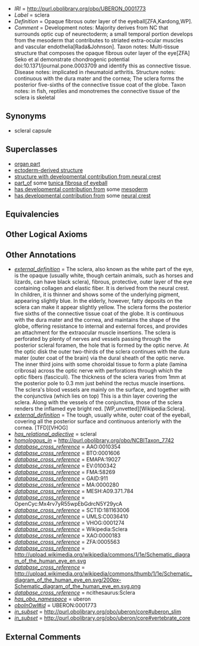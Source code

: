  * *IRI* = http://purl.obolibrary.org/obo/UBERON_0001773
 * *Label* = sclera
 * *Definition* = Opaque fibrous outer layer of the eyeball[ZFA,Kardong,WP].
 * *Comment* = Development notes: Majority derives from NC that surrounds optic cup of neurectoderm; a small temporal portion develops from the mesoderm that contributes to striated extra-ocular muscles and vascular endothelia[Rada&Johnson]. Taxon notes: Multi-tissue structure that composes the opaque fibrous outer layer of the eye[ZFA] Seko et al demonstrate chondrogenic potential doi:10.1371/journal.pone.0003709 and identify this as connective tissue. Disease notes: implicated in rheumatoid arthritis. Structure notes: continuous with the dura mater and the cornea; The sclera forms the posterior five-sixths of the connective tissue coat of the globe. Taxon notes: in fish, reptiles and monotremes the connective tissue of the sclera is skeletal

## Synonyms

 * scleral capsule

## Superclasses

 * [organ part](../../UBERON/64/UBERON_0000064.md)
 * [ectoderm-derived structure](../../UBERON/21/UBERON_0004121.md)
 * [structure with developmental contribution from neural crest](../../UBERON/14/UBERON_0010314.md)
 * [part_of](../../BFO/50/BFO_0000050.md) some [tunica fibrosa of eyeball](../../UBERON/30/UBERON_0012430.md)
 * [has developmental contribution from](../../RO/54/RO_0002254.md) some [mesoderm](../../UBERON/26/UBERON_0000926.md)
 * [has developmental contribution from](../../RO/54/RO_0002254.md) some [neural crest](../../UBERON/42/UBERON_0002342.md)

## Equivalencies


## Other Logical Axioms


## Other Annotations

 * *[external_definition](../../UBPROP/01/UBPROP_0000001.md)* = The sclera, also known as the white part of the eye, is the opaque (usually white, though certain animals, such as horses and lizards, can have black sclera), fibrous, protective, outer layer of the eye containing collagen and elastic fiber. It is derived from the neural crest. In children, it is thinner and shows some of the underlying pigment, appearing slightly blue. In the elderly, however, fatty deposits on the sclera can make it appear slightly yellow. The sclera forms the posterior five sixths of the connective tissue coat of the globe. It is continuous with the dura mater and the cornea, and maintains the shape of the globe, offering resistance to internal and external forces, and provides an attachment for the extraocular muscle insertions. The sclera is perforated by plenty of nerves and vessels passing through the posterior scleral foramen, the hole that is formed by the optic nerve. At the optic disk the outer two-thirds of the sclera continues with the dura mater (outer coat of the brain) via the dural sheath of the optic nerve. The inner third joins with some choroidal tissue to form a plate (lamina cribrosa) across the optic nerve with perforations through which the optic fibers (fasciculi). The thickness of the sclera varies from 1mm at the posterior pole to 0.3 mm just behind the rectus muscle insertions. The sclera's blood vessels are mainly on the surface, and together with the conjunctiva (which lies on top) This is a thin layer covering the sclera. Along with the vessels of the conjunctiva, those of the sclera renders the inflamed eye bright red. [WP,unvetted][Wikipedia:Sclera].
 * *[external_definition](../../UBPROP/01/UBPROP_0000001.md)* = The tough, usually white, outer coat of the eyeball, covering all the posterior surface and continuous anteriorly with the cornea. [TFD][VHOG]
 * *[has_relational_adjective](../../UBPROP/07/UBPROP_0000007.md)* = scleral
 * *[homologous_in](../../core#homologous/in/core#homologous_in.md)* = http://purl.obolibrary.org/obo/NCBITaxon_7742
 * *[database_cross_reference](../../ef/oboInOwl#hasDbXref.md)* = AAO:0010354
 * *[database_cross_reference](../../ef/oboInOwl#hasDbXref.md)* = BTO:0001606
 * *[database_cross_reference](../../ef/oboInOwl#hasDbXref.md)* = EMAPA:19027
 * *[database_cross_reference](../../ef/oboInOwl#hasDbXref.md)* = EV:0100342
 * *[database_cross_reference](../../ef/oboInOwl#hasDbXref.md)* = FMA:58269
 * *[database_cross_reference](../../ef/oboInOwl#hasDbXref.md)* = GAID:911
 * *[database_cross_reference](../../ef/oboInOwl#hasDbXref.md)* = MA:0000280
 * *[database_cross_reference](../../ef/oboInOwl#hasDbXref.md)* = MESH:A09.371.784
 * *[database_cross_reference](../../ef/oboInOwl#hasDbXref.md)* = OpenCyc:Mx4rv7yR55wpEbGdrcN5Y29ycA
 * *[database_cross_reference](../../ef/oboInOwl#hasDbXref.md)* = SCTID:181163006
 * *[database_cross_reference](../../ef/oboInOwl#hasDbXref.md)* = UMLS:C0036410
 * *[database_cross_reference](../../ef/oboInOwl#hasDbXref.md)* = VHOG:0001274
 * *[database_cross_reference](../../ef/oboInOwl#hasDbXref.md)* = Wikipedia:Sclera
 * *[database_cross_reference](../../ef/oboInOwl#hasDbXref.md)* = XAO:0000183
 * *[database_cross_reference](../../ef/oboInOwl#hasDbXref.md)* = ZFA:0005563
 * *[database_cross_reference](../../ef/oboInOwl#hasDbXref.md)* = http://upload.wikimedia.org/wikipedia/commons/1/1e/Schematic_diagram_of_the_human_eye_en.svg
 * *[database_cross_reference](../../ef/oboInOwl#hasDbXref.md)* = http://upload.wikimedia.org/wikipedia/commons/thumb/1/1e/Schematic_diagram_of_the_human_eye_en.svg/200px-Schematic_diagram_of_the_human_eye_en.svg.png
 * *[database_cross_reference](../../ef/oboInOwl#hasDbXref.md)* = ncithesaurus:Sclera
 * *[has_obo_namespace](../../ce/oboInOwl#hasOBONamespace.md)* = uberon
 * *[oboInOwl#id](../../id/oboInOwl#id.md)* = UBERON:0001773
 * *[in_subset](../../et/oboInOwl#inSubset.md)* = http://purl.obolibrary.org/obo/uberon/core#uberon_slim
 * *[in_subset](../../et/oboInOwl#inSubset.md)* = http://purl.obolibrary.org/obo/uberon/core#vertebrate_core

## External Comments

